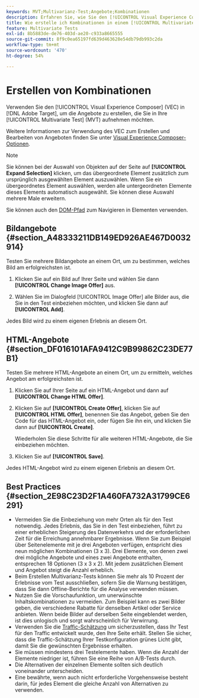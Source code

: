 ```yaml
---
keywords: MVT;Multivarianz-Test;Angebote;Kombinationen
description: Erfahren Sie, wie Sie den [!UICONTROL Visual Experience Composer] (VEC) in Adobe verwenden [!DNL Target]  um die Angebote zu erstellen, die Sie in Ihre [!UICONTROL Multivariate Test] (MVT) aufnehmen möchten.
title: Wie erstelle ich Kombinationen in einem [!UICONTROL Multivariate Test] (MVT)?
feature: Multivariate Tests
exl-id: 8b5883de-de76-403d-ae20-c933a8665555
source-git-commit: 8f9c0ea65197fd639d463628e54db79db993c2da
workflow-type: tm+mt
source-wordcount: '470'
ht-degree: 54%

---
```


# Erstellen von Kombinationen

Verwenden Sie den [!UICONTROL Visual Experience Composer] (VEC) in [!DNL Adobe Target], um die Angebote zu erstellen, die Sie in Ihre [!UICONTROL Multivariate Test] (MVT) aufnehmen möchten.

Weitere Informationen zur Verwendung des VEC zum Erstellen und Bearbeiten von Angeboten finden Sie unter [Visual Experience Composer-Optionen](/help/main/c-experiences/c-visual-experience-composer/viztarget-options.md).

>[!NOTE]
>
>Sie können bei der Auswahl von Objekten auf der Seite auf **[!UICONTROL Expand Selection]** klicken, um das übergeordnete Element zusätzlich zum ursprünglich ausgewählten Element auszuwählen. Wenn Sie ein übergeordnetes Element auswählen, werden alle untergeordneten Elemente dieses Elements automatisch ausgewählt. Sie können diese Auswahl mehrere Male erweitern.
>
>Sie können auch den [DOM-Pfad](/help/main/c-experiences/c-visual-experience-composer/viztarget-options.md#dom-path) zum Navigieren in Elementen verwenden.

## Bildangebote  {#section_A48333211DB149ED926AE467D0032914}

Testen Sie mehrere Bildangebote an einem Ort, um zu bestimmen, welches Bild am erfolgreichsten ist.

1. Klicken Sie auf ein Bild auf Ihrer Seite und wählen Sie dann **[!UICONTROL Change Image Offer]** aus.

1. Wählen Sie im Dialogfeld [!UICONTROL Image Offer] alle Bilder aus, die Sie in den Test einbeziehen möchten, und klicken Sie dann auf **[!UICONTROL Add]**.

Jedes Bild wird zu einem eigenen Erlebnis an diesem Ort.

## HTML-Angebote  {#section_DF016101AFA9412C9B99862C23DE77B1}

Testen Sie mehrere HTML-Angebote an einem Ort, um zu ermitteln, welches Angebot am erfolgreichsten ist.

1. Klicken Sie auf Ihrer Seite auf ein HTML-Angebot und dann auf **[!UICONTROL Change HTML Offer]**.

1. Klicken Sie auf **[!UICONTROL Create Offer]**, klicken Sie auf **[!UICONTROL HTML Offer]**, benennen Sie das Angebot, geben Sie den Code für das HTML-Angebot ein, oder fügen Sie ihn ein, und klicken Sie dann auf **[!UICONTROL Create]**.

   Wiederholen Sie diese Schritte für alle weiteren HTML-Angebote, die Sie einbeziehen möchten.

1. Klicken Sie auf **[!UICONTROL Save]**.

Jedes HTML-Angebot wird zu einem eigenen Erlebnis an diesem Ort.

## Best Practices   {#section_2E98C23D2F1A460FA732A31799CE6291}

* Vermeiden Sie die Einbeziehung von mehr Orten als für den Test notwendig. Jedes Erlebnis, das Sie in den Test einbeziehen, führt zu einer erheblichen Steigerung des Datenverkehrs und der erforderlichen Zeit für die Erreichung annehmbarer Ergebnisse. Wenn Sie zum Beispiel über Seitenelemente mit je drei Angeboten verfügen, entspricht dies neun möglichen Kombinationen (3 x 3). Drei Elemente, von denen zwei drei mögliche Angebote und eines zwei Angebote enthalten, entsprechen 18 Optionen (3 x 3 x 2). Mit jedem zusätzlichen Element und Angebot steigt die Anzahl erheblich.
* Beim Erstellen Multivarianz-Tests können Sie mehr als 10 Prozent der Erlebnisse vom Test ausschließen, sofern Sie die Warnung bestätigen, dass Sie dann Offline-Berichte für die Analyse verwenden müssen.
* Nutzen Sie die Vorschaufunktion, um unerwünschte Inhaltskombinationen zu vermeiden. Zum Beispiel kann es zwei Bilder geben, die verschiedene Rabatte für denselben Artikel oder Service anbieten. Wenn beide Bilder auf derselben Seite eingeblendet werden, ist dies unlogisch und sorgt wahrscheinlich für Verwirrung.
* Verwenden Sie die [Traffic-Schätzung](/help/main/c-activities/c-multivariate-testing/t-create-multivariate-test/traffic-estimator.md) um sicherzustellen, dass Ihr Test für den Traffic entwickelt wurde, den Ihre Seite erhält. Stellen Sie sicher, dass die Traffic-Schätzung Ihrer Testkonfiguration grünes Licht gibt, damit Sie die gewünschten Ergebnisse erhalten.
* Sie müssen mindestens drei Testelemente haben. Wenn die Anzahl der Elemente niedriger ist, führen Sie eine Reihe von A/B-Tests durch.
* Die Alternativen der einzelnen Elemente sollten sich deutlich voneinander unterscheiden.
* Eine bewährte, wenn auch nicht erforderliche Vorgehensweise besteht darin, für jedes Element die gleiche Anzahl von Alternativen zu verwenden.
